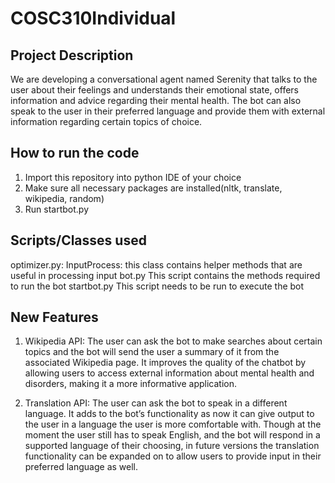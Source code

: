 # COSC310Individual

## Project Description

We are developing a conversational agent named Serenity that talks to the user about their feelings and understands their emotional state, offers information and advice regarding their mental health. The bot can also speak to the user in their preferred language and provide them with external information regarding certain topics of choice.


## How to run the code

1. Import this repository into python IDE of your choice
2. Make sure all necessary packages are installed(nltk, translate, wikipedia, random)
3. Run startbot.py

## Scripts/Classes used

optimizer.py:
InputProcess: this class contains helper methods that are useful in processing input
bot.py
This script contains the methods required to run the bot
startbot.py
This script needs to be run to execute the bot

## New Features

1. Wikipedia API: 
The user can ask the bot to make searches about certain topics and the bot will send the user a summary of it from the associated Wikipedia page. It improves the quality of the chatbot by allowing users to access external information about mental health and disorders, making it a more informative application.

2. Translation API:
The user can ask the bot to speak in a different language. It adds to the bot’s functionality as now it can give output to the user in a language the user is more comfortable with. Though at the moment the user still has to speak English, and the bot will respond in a supported language of their choosing, in future versions the translation functionality can be expanded on to allow users to provide input in their preferred language as well.

